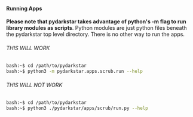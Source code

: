 #### Running Apps

**Please note that pydarkstar takes advantage of python's -m flag to run library modules as scripts**.  Python modules are just python files beneath the pydarkstar top level directory.  There is no other way to run the apps.

###### THIS WILL WORK

```bash
bash:~$ cd /path/to/pydarkstar
bash:~$ python3 -m pydarkstar.apps.scrub.run --help
```

######  THIS WILL NOT WORK

```bash
bash:~$ cd /path/to/pydarkstar
bash:~$ python3 ./pydarkstar/apps/scrub/run.py --help
```